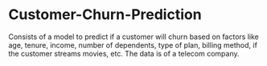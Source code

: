 # Customer-Churn-Prediction
Consists of a model to predict if a customer will churn based on factors like age, tenure, income, number of dependents, type of plan, billing method, if the customer streams movies, etc. The data is of a telecom company.
